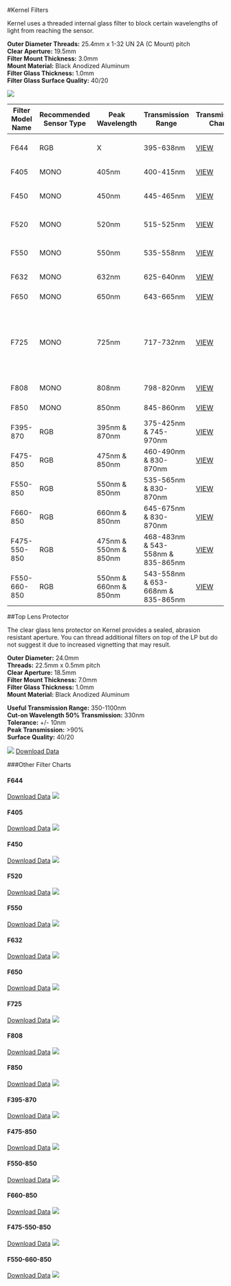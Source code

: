#Kernel Filters

Kernel uses a threaded internal glass filter to block certain wavelengths of light from reaching the sensor.

**Outer Diameter Threads:** 25.4mm x 1-32 UN 2A (C Mount) pitch  
**Clear Aperture:** 19.5mm  
**Filter Mount Thickness:** 3.0mm  
**Mount Material:** Black Anodized Aluminum  
**Filter Glass Thickness:** 1.0mm  
**Filter Glass Surface Quality:** 40/20  

![](/assets/all_single_bands.png)

| Filter Model Name | Recommended Sensor Type | Peak Wavelength| Transmission Range | Transmission Chart | Typical Uses |
|-------------------|-------------------------|----------------|--------------------|--------------------|--------------|
| F644              | RGB                     | X              | 395-638nm          | [VIEW](#f644)      | Visible light only (Cut-off 648nm) |
| F405              | MONO                    | 405nm          | 400-415nm          | [VIEW](#f405)           | Ultraviolet (UV) detection |
| F450              | MONO                    | 450nm          | 445-465nm          | [VIEW](#f450)           | Blue vegetative indices |
| F520              | MONO                    | 520nm          | 515-525nm          | [VIEW](#f520)           | Green vegetative indices |
| F550              | MONO                    | 550nm          | 535-558nm          | [VIEW](#f550)           | Green vegetative indices |
| F632              | MONO                    | 632nm          | 625-640nm          | [VIEW](#f632)           | Red vegetative indices |
| F650              | MONO                    | 650nm          | 643-665nm          | [VIEW](#f650)           | Red vegetative indices |
| F725              | MONO                    | 725nm          | 717-732nm          | [VIEW](#f725)           | Red-edge: Deeper canopy penetration, earlier detection of reduction in photosynthesis |
| F808              | MONO                    | 808nm          | 798-820nm          | [VIEW](#f808)           | NIR vegetative indices |
| F850              | MONO                    | 850nm          | 845-860nm          | [VIEW](#f850)           | NIR vegetative indices |
| F395-870          | RGB                     | 395nm & 870nm  | 375-425nm & 745-970nm          | [VIEW](#f395-870)           | Atmospheric indices|
| F475-850          | RGB                     | 475nm & 850nm  | 460-490nm & 830-870nm          | [VIEW](#f475-850)           | BNDVI |
| F550-850          | RGB                     | 550nm & 850nm  | 535-565nm & 830-870nm          | [VIEW](#f550-850)           | GNDVI: general plant "green-ness" |
| F660-850          | RGB                     | 660nm & 850nm  | 645-675nm & 830-870nm          | [VIEW](#f660-850)           | NDVI: general plant "health" |
| F475-550-850      | RGB                     | 475nm & 550nm & 850nm | 468-483nm & 543-558nm & 835-865nm          | [VIEW](#f475-550-850)           | ENDVI/EVI, improved NDVI |
| F550-660-850      | RGB                     | 550nm & 660nm & 850nm | 543-558nm & 653-668nm & 835-865nm          | [VIEW](#f550-660-850)           | NDVI, GNDVI, CVI, NG, NNIR, NR, TVI |

##Top Lens Protector

The clear glass lens protector on Kernel provides a sealed, abrasion resistant aperture. You can thread additional filters on top of the LP but do not suggest it due to increased vignetting that may result.

**Outer Diameter:** 24.0mm  
**Threads:** 22.5mm x 0.5mm pitch  
**Clear Aperture:** 18.5mm  
**Filter Mount Thickness:** 7.0mm  
**Filter Glass Thickness:** 1.0mm  
**Mount Material:** Black Anodized Aluminum  

**Useful Transmission Range:** 350-1100nm  
**Cut-on Wavelength 50% Transmission:** 330nm  
**Tolerance:** +/- 10nm  
**Peak Transmission:** >90%  
**Surface Quality:** 40/20  

![](/assets/lp.png)
[Download Data](http://docs.peauproductions.com/kernel/filters/lens_protector_chart.xlsx)

###Other Filter Charts

#### F644
[Download Data](http://docs.peauproductions.com/kernel/filters/f644.xlsx)
![](/assets/f644.png)
#### F405
[Download Data](http://docs.peauproductions.com/kernel/filters/F405.xlsx)
![](/assets/f405.png)
#### F450
[Download Data](http://docs.peauproductions.com/kernel/filters/F450.xlsx)
![](/assets/f450.png)
#### F520
[Download Data](http://docs.peauproductions.com/kernel/filters/F520.xlsx)
![](/assets/f520.png)
#### F550
[Download Data](http://docs.peauproductions.com/kernel/filters/F550.xlsx)
![](/assets/f550.png)
#### F632
[Download Data](http://docs.peauproductions.com/kernel/filters/F632.xlsx)
![](/assets/f632.png)
#### F650
[Download Data](http://docs.peauproductions.com/kernel/filters/F650.xlsx)
![](/assets/f650.png)
#### F725
[Download Data](http://docs.peauproductions.com/kernel/filters/F725.xlsx)
![](/assets/f720.png)
#### F808
[Download Data](http://docs.peauproductions.com/kernel/filters/F808.xlsx)
![](/assets/f808.png)
#### F850
[Download Data](http://docs.peauproductions.com/kernel/filters/F850.xlsx)
![](/assets/f850.png)
#### F395-870
[Download Data]()
![](/assets/f395-870.png)
#### F475-850
[Download Data]()
![](/assets/f475-850.png)
#### F550-850
[Download Data]()
![](/assets/f550-850.png)
#### F660-850
[Download Data]()
![](/assets/f660-850.png)
#### F475-550-850
[Download Data]()
![](/assets/f475-550-850.png)
#### F550-660-850
[Download Data]()
![](/assets/f550-660-850.png)